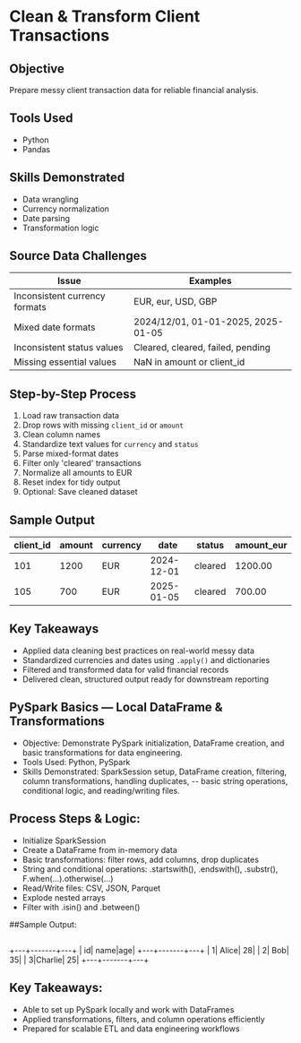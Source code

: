

# Clean & Transform Client Transactions


## Objective
Prepare messy client transaction data for reliable financial analysis.

## Tools Used
- Python
- Pandas

## Skills Demonstrated
- Data wrangling
- Currency normalization
- Date parsing
- Transformation logic

## Source Data Challenges
| Issue | Examples |
|-------|---------|
| Inconsistent currency formats | EUR, eur, USD, GBP |
| Mixed date formats | 2024/12/01, 01-01-2025, 2025-01-05 |
| Inconsistent status values | Cleared, cleared, failed, pending |
| Missing essential values | NaN in amount or client_id |

## Step-by-Step Process
1. Load raw transaction data
2. Drop rows with missing `client_id` or `amount`
3. Clean column names
4. Standardize text values for `currency` and `status`
5. Parse mixed-format dates
6. Filter only 'cleared' transactions
7. Normalize all amounts to EUR
8. Reset index for tidy output
9. Optional: Save cleaned dataset

## Sample Output

| client_id | amount | currency | date       | status  | amount_eur |
|-----------|--------|----------|------------|---------|------------|
| 101       | 1200   | EUR      | 2024-12-01 | cleared | 1200.00    |
| 105       | 700    | EUR      | 2025-01-05 | cleared | 700.00     |

## Key Takeaways
- Applied data cleaning best practices on real-world messy data
- Standardized currencies and dates using `.apply()` and dictionaries
- Filtered and transformed data for valid financial records
- Delivered clean, structured output ready for downstream reporting


## PySpark Basics — Local DataFrame & Transformations

- Objective: Demonstrate PySpark initialization, DataFrame creation, and basic transformations for data engineering.
- Tools Used: Python, PySpark
- Skills Demonstrated: SparkSession setup, DataFrame creation, filtering, column transformations, handling duplicates, -- basic string operations, conditional logic, and reading/writing files.

## Process Steps & Logic:

- Initialize SparkSession
- Create a DataFrame from in-memory data
- Basic transformations: filter rows, add columns, drop duplicates
- String and conditional operations: .startswith(), .endswith(), .substr(), F.when(...).otherwise(...)
- Read/Write files: CSV, JSON, Parquet
- Explode nested arrays
- Filter with .isin() and .between()

##Sample Output:

##
+---+-------+---+
| id|   name|age|
+---+-------+---+
|  1|  Alice| 28|
|  2|    Bob| 35|
|  3|Charlie| 25|
+---+-------+---+


## Key Takeaways:

- Able to set up PySpark locally and work with DataFrames
- Applied transformations, filters, and column operations efficiently
- Prepared for scalable ETL and data engineering workflows



